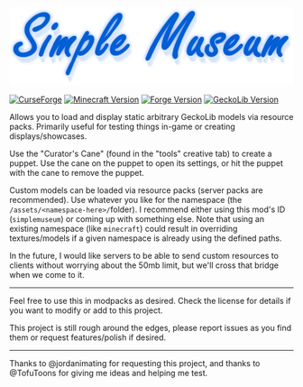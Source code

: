 ![Simple Museum](./src/main/resources/simplemuseum.png)

[![CurseForge](https://img.shields.io/badge/CurseForge-1.4.0-E04E14?logo=CurseForge)](https://www.curseforge.com/minecraft/mc-mods/simple-museum) [![Minecraft Version](https://img.shields.io/badge/Minecraft-1.16-blue)](https://www.minecraft.net) [![Forge Version](https://img.shields.io/badge/Forge-36.1.0-blue)](https://files.minecraftforge.net) [![GeckoLib Version](https://img.shields.io/badge/GeckoLib-3.0.31-blue)](https://www.curseforge.com/minecraft/mc-mods/geckolib)

Allows you to load and display static arbitrary GeckoLib models via resource packs. Primarily useful for testing things
in-game or creating displays/showcases.

Use the "Curator's Cane" (found in the "tools" creative tab) to create a puppet. Use the cane on the puppet to open its
settings, or hit the puppet with the cane to remove the puppet.

Custom models can be loaded via resource packs (server packs are recommended). Use whatever you like for the namespace
(the `/assets/<namespace-here>/`folder). I recommend either using this mod's ID (`simplemuseum`) or coming up with
something else. Note that using an existing namespace (like `minecraft`) could result in overriding textures/models if a
given namespace is already using the defined paths.

In the future, I would like servers to be able to send custom resources to clients without worrying about the 50mb
limit, but we'll cross that bridge when we come to it.

---

Feel free to use this in modpacks as desired. Check the license for details if you want to modify or add to this
project.

This project is still rough around the edges, please report issues as you find them or request features/polish if
desired.

---

Thanks to @jordanimating for requesting this project, and thanks to @TofuToons for giving me ideas and helping me test.
